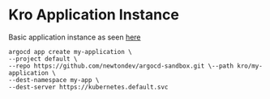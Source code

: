 # Kro Application Instance

Basic application instance as seen [here](https://kro.run/docs/getting-started/deploy-a-resource-graph-definition)

```shell
argocd app create my-application \
--project default \
--repo https://github.com/newtondev/argocd-sandbox.git \--path kro/my-application \
--dest-namespace my-app \
--dest-server https://kubernetes.default.svc
```
